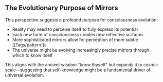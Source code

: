 ## The Evolutionary Purpose of Mirrors

This perspective suggests a profound purpose for consciousness evolution:

- Reality may need to perceive itself to fully express its potential
- Each new form of consciousness creates new reflective surfaces
- More sophisticated mirrors allow for perception of more subtle [[Tags/pattern]]s
- The universe might be evolving increasingly precise mirrors through which to know itself

This aligns with the ancient wisdom "know thyself" but expands it to cosmic scale—suggesting that self-knowledge might be a fundamental driver of universal evolution.